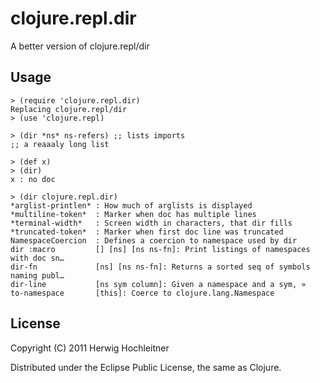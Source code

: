 # clojure.repl.dir

A better version of clojure.repl/dir

## Usage

    > (require 'clojure.repl.dir)
    Replacing clojure.repl/dir
    > (use 'clojure.repl)

    > (dir *ns* ns-refers) ;; lists imports
    ;; a reaaaly long list    

    > (def x)
    > (dir)
    x : no doc
    
    > (dir clojure.repl.dir)
    *arglist-printlen* : How much of arglists is displayed
    *multiline-token*  : Marker when doc has multiple lines
    *terminal-width*   : Screen width in characters, that dir fills
    *truncated-token*  : Marker when first doc line was truncated
    NamespaceCoercion  : Defines a coercion to namespace used by dir
    dir :macro         [] [ns] [ns ns-fn]: Print listings of namespaces with doc sn…
    dir-fn             [ns] [ns ns-fn]: Returns a sorted seq of symbols naming publ…
    dir-line           [ns sym column]: Given a namespace and a sym, »
    to-namespace       [this]: Coerce to clojure.lang.Namespace

## License

Copyright (C) 2011 Herwig Hochleitner

Distributed under the Eclipse Public License, the same as Clojure.
